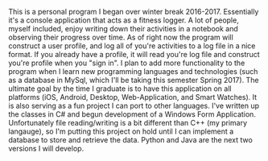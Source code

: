 This is a personal program I began over winter break 2016-2017. Essentially it's a console application that acts as a fitness logger. A lot of people, myself included, enjoy writing down their activities in a notebook and observing their progress over time. As of right now the program will construct a user profile, and log all of you're activities to a log file in a nice format. If you already have a profile, it will read you're log file and construct you're profile when you "sign in". I plan to add more functionality to the program when I learn new programming languages and technologies (such as a database in MySql, which I'll be taking this semester Spring 2017). The ultimate goal by the time I graduate is to have this application on all platforms (iOS, Android, Desktop, Web-Application, and Smart Watches). It is also serving as a fun project I can port to other languages. I've written up the classes in C# and begun development of a Windows Form Application. Unfortunately file reading/writing is a bit different than C++ (my primary langauge), so I'm putting this project on hold until I can implement a database to store and retrieve the data. Python and Java are the next two versions I will develop. 
